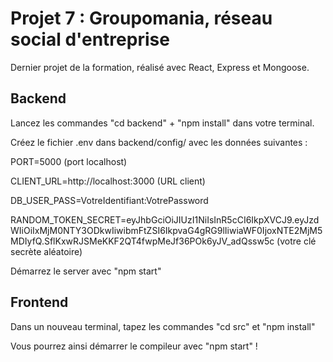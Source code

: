 # Projet 7 : Groupomania, réseau social d'entreprise

Dernier projet de la formation, réalisé avec React, Express et Mongoose.

## Backend

Lancez les commandes "cd backend" + "npm install" dans votre terminal.

Créez le fichier .env dans backend/config/ avec les données suivantes :

PORT=5000 (port localhost)

CLIENT_URL=http://localhost:3000 (URL client)

DB_USER_PASS=VotreIdentifiant:VotrePassword

RANDOM_TOKEN_SECRET=eyJhbGciOiJIUzI1NiIsInR5cCI6IkpXVCJ9.eyJzdWIiOiIxMjM0NTY3ODkwIiwibmFtZSI6IkpvaG4gRG9lIiwiaWF0IjoxNTE2MjM5MDIyfQ.SflKxwRJSMeKKF2QT4fwpMeJf36POk6yJV_adQssw5c (votre clé secrète aléatoire)

Démarrez le server avec "npm start"

## Frontend

Dans un nouveau terminal, tapez les commandes "cd src" et "npm install"

Vous pourrez ainsi démarrer le compileur avec "npm start" !


